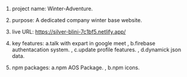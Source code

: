 1. project name: Winter-Adventure.

2. purpose: A dedicated company winter base website.

3.  live URL: https://silver-blini-7c1bf5.netlify.app/

4. key features: a.talk with expart in google meet , b.firebase authentacation system. , c.update profile features. , d.dynamick json data.

5.  npm packages: a.npm AOS Package. , b.npm icons. 